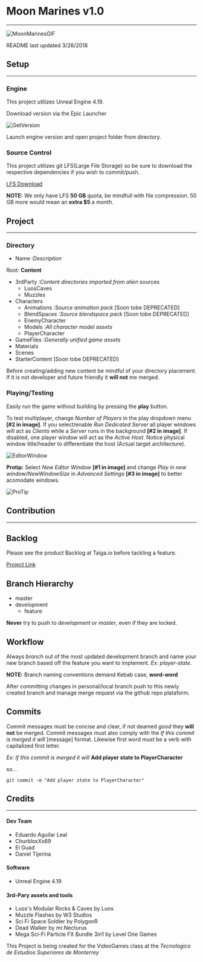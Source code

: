 # Moon Marines v1.0
---

![MoonMarinesGIF](https://i.imgur.com/MSkuSVY.gif)

README last updated 3/26/2018

## Setup
---

### Engine

This project utilizes Unreal Engine 4.19.

Download version via the Epic Launcher

![GetVersion](https://i.imgur.com/F84xryp.png)

Launch engine version and open project folder from directory.

### Source Control

This project utilizes git LFS(Large File Storage) so be sure to download the respective dependencies if you wish to commit/push.

[LFS Download](https://git-lfs.github.com/)

**NOTE:** We only have LFS **50 GB** quota, be mindfull with file compression. 50 GB more would mean an
**extra $5** a month.

## Project
---

### Directory

* Name *:Description*

Root: **Content**


* 3rdParty *:Content directories imported from alien* sources
  * LuosCaves
  * Muzzles
* Characters
  * Animations *:Source animation pack* [Soon tobe DEPRECATED]
  * BlendSpaces *:Source blendspace pack* [Soon tobe DEPRECATED]
  * EnemyCharacter
  * Models *:All character model assets*
  * PlayerCharacter
* GameFiles *:Generally unified game assets*
* Materials
* Scenes
* StarterContent [Soon tobe DEPRECATED]

Before creating/adding new content be mindful of your directory placement. If it is not developer and future friendly it **will not** me merged.

### Playing/Testing

Easily run the game without building by pressing the **play** button.

To test multiplayer, change *Number of Players* in the play dropdown menu **[#2 in image]**. If you select/enable *Run Dedicated Server* all player windows will act as *Clients* while a *Server* runs in the background **[#2 in image]**. If disabled, one player window will act as the *Active Host*. Notice physical window title/header to differentiate the host (Actual target architecture).

![EditorWindow](https://i.imgur.com/wHSKDcb.jpg)

**Protip:** Select *New Editor Window* **[#1 in image]** and change *Play in new window/NewWindowSize* in *Advanced Settings* **[#3 in image]** to better acomodate windows.

![ProTip](https://i.imgur.com/LVWODAI.png)

## Contribution
---

## Backlog

Please see the product Backlog at Taiga.io before tackling a feature.

[Project Link](https://tree.taiga.io/project/eduaguilar96-moonmarines/)

## Branch Hierarchy

* master
* development
  * feature

**Never** try to push to *development* or *master*, even if they are locked.

## Workflow

Always *branch* out of the most updated development branch and name your new branch based off the feature you want to implement. *Ex: player-state*.

**NOTE:** Branch naming conventions demand Kebab case, **word-word**

After committing changes in personal/local branch push to this newly created branch and manage merge request via the github repo plataform.

## Commits

Commit messages must be concise and clear, if not deamed *good* they **will not** be merged. Commit messages must also comply with the *If this commit is merged it will* [message] format. Likewise first word must be a verb with capitalized first letter.

*Ex: If this commit is merged it will* **Add player state to PlayerCharacter**

so...

`git commit -m "Add player state to PlayerCharacter"`

## Credits
---

#### Dev Team
- Eduardo Aguilar Leal
- ChurbloxXx69
- El Guad
- Daniel Tijerina

#### Software
- Unreal Engine 4.19

#### 3rd-Pary assets and tools
- Luos's Modular Rocks & Caves by Luos
- Muzzle Flashes by W3 Studios
- Sci Fi Space Soldier by PolygonR
- Dead Walker by mr.Necturus
- Mega Sci-Fi Particle FX Bundle 3in1 by Level One Games

This Project is being created for the VideoGames class at the *Tecnologico de Estudios Superiores de Monterrey*
